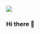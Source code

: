 <img src="https://capsule-render.vercel.app/api?type=waving&color=black&height=100&section=header&text=&fontSize=20" />

### Hi there 👋
